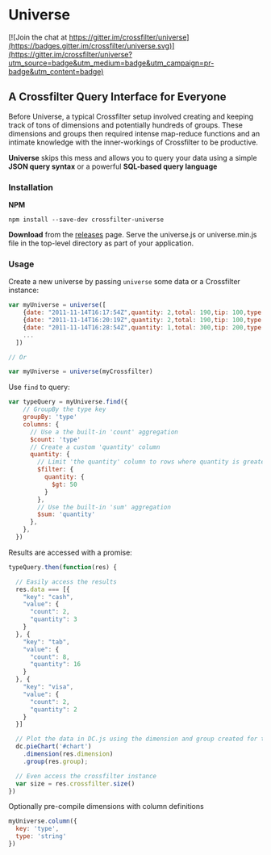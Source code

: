 # Universe
[![Join the chat at https://gitter.im/crossfilter/universe](https://badges.gitter.im/crossfilter/universe.svg)](https://gitter.im/crossfilter/universe?utm_source=badge&utm_medium=badge&utm_campaign=pr-badge&utm_content=badge)

## A Crossfilter Query Interface for Everyone
Before Universe, a typical Crossfilter setup involved creating and keeping track of tons of dimensions and potentially hundreds of groups. These dimensions and groups then required intense map-reduce functions and an intimate knowledge with the inner-workings of Crossfilter to be productive.

**Universe** skips this mess and allows you to query your data using a simple **JSON query syntax** or a powerful **SQL-based query language**

### Installation

**NPM**
```shell
npm install --save-dev crossfilter-universe
```

**Download** from the [releases](https://github.com/crossfilter/universe/releases) page. Serve the universe.js or universe.min.js file in the top-level directory as part of your application.

### Usage
Create a new universe by passing `universe` some data or a Crossfilter instance:

```javascript
var myUniverse = universe([
    {date: "2011-11-14T16:17:54Z",quantity: 2,total: 190,tip: 100,type: "tab",productIDs: ["001"]},
    {date: "2011-11-14T16:20:19Z",quantity: 2,total: 190,tip: 100,type: "tab",productIDs: ["001", "005"]},
    {date: "2011-11-14T16:28:54Z",quantity: 1,total: 300,tip: 200,type: "visa",productIDs: ["004", "005"]},
    ...
  ])

// Or

var myUniverse = universe(myCrossfilter)
```

Use `find` to query:

```javascript
var typeQuery = myUniverse.find({
    // GroupBy the type key
    groupBy: 'type'
    columns: {
      // Use a the built-in 'count' aggregation
      $count: 'type'
      // Create a custom 'quantity' column
      quantity: {
        // Limit 'the quantity' column to rows where quantity is greater than 50
        $filter: {
          quantity: {
            $gt: 50
          }
        },
        // Use the built-in 'sum' aggregation
        $sum: 'quantity'
      },
    },
  })
```

Results are accessed with a promise:

```javascript
typeQuery.then(function(res) {

  // Easily access the results
  res.data === [{
    "key": "cash",
    "value": {
      "count": 2,
      "quantity": 3
    }
  }, {
    "key": "tab",
    "value": {
      "count": 8,
      "quantity": 16
    }
  }, {
    "key": "visa",
    "value": {
      "count": 2,
      "quantity": 2
    }
  }]

  // Plot the data in DC.js using the dimension and group created for the query
  dc.pieChart('#chart')
    .dimension(res.dimension)
    .group(res.group);

  // Even access the crossfilter instance
  var size = res.crossfilter.size()
})
```

Optionally pre-compile dimensions with column definitions

```javascript
myUniverse.column({
  key: 'type',
  type: 'string'
})
```
